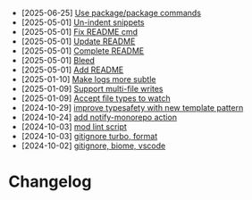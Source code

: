 - [2025-06-25] [Use package/package commands](https://github.com/RubricLab/codegen/commit/1d8018e2cc78a71216ef71e5430260eca8868ef5)
- [2025-05-01] [Un-indent snippets](https://github.com/RubricLab/codegen/commit/033e6e20b8e6928aa5f75ca7aa703a9405c8a50c)
- [2025-05-01] [Fix README cmd](https://github.com/RubricLab/codegen/commit/77215f1ab897c979ca16828d997551abb6c17a1f)
- [2025-05-01] [Update README](https://github.com/RubricLab/codegen/commit/89183a6428a44bc2022cdeda051856a693726d08)
- [2025-05-01] [Complete README](https://github.com/RubricLab/codegen/commit/4809153bcc109da6bb4d4d851658af276916a7c5)
- [2025-05-01] [Bleed](https://github.com/RubricLab/codegen/commit/6f6f21d5a60f28c01d9f38623c1a2e65e3cbc8f7)
- [2025-05-01] [Add README](https://github.com/RubricLab/codegen/commit/3d2b6feaba836298377779e4a853652fa1950d93)
- [2025-01-10] [Make logs more subtle](https://github.com/RubricLab/codegen/commit/d5a35d520856c44d79ebda107b31b4f298c4764c)
- [2025-01-09] [Support multi-file writes](https://github.com/RubricLab/codegen/commit/0fbb9dddb90cf543e2b66dd9d6f31c68b7b8efcf)
- [2025-01-09] [Accept file types to watch](https://github.com/RubricLab/codegen/commit/d8d5d299925b2b20b99e994fdcb6f8ce9ec2823b)
- [2024-10-29] [improve typesafety with new template pattern](https://github.com/RubricLab/codegen/commit/15739e283e399d1d2ed385af0db1027d803a1f50)
- [2024-10-24] [add notify-monorepo action](https://github.com/RubricLab/codegen/commit/071ce6827c5377198845ed1dda4b6cf6d6a4cff6)
- [2024-10-03] [mod lint script](https://github.com/RubricLab/codegen/commit/8c9d1af0dd2d6ff9c989cd1e9eb2adf8afd9b4dc)
- [2024-10-03] [gitignore turbo, format](https://github.com/RubricLab/codegen/commit/14de9bfaf513fa5a21876d42844bdccab1f90680)
- [2024-10-02] [gitignore, biome, vscode](https://github.com/RubricLab/codegen/commit/6ee3e055dc9c60a213a277427b1bbd82ee73aedc)
# Changelog

